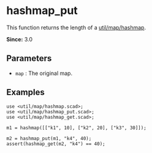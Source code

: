 # hashmap_put

This function returns the length of a [util/map/hashmap](https://openhome.cc/eGossip/OpenSCAD/lib3x-hashmap.html).

**Since:** 3.0

## Parameters

- `map` : The original map.

## Examples

    use <util/map/hashmap.scad>;
    use <util/map/hashmap_put.scad>;
    use <util/map/hashmap_get.scad>;

    m1 = hashmap([["k1", 10], ["k2", 20], ["k3", 30]]);

    m2 = hashmap_put(m1, "k4", 40);
    assert(hashmap_get(m2, "k4") == 40);